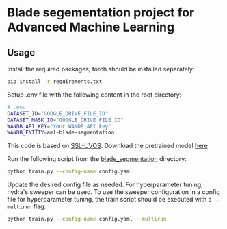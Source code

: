 # Blade segementation project for Advanced Machine Learning

## Usage

Install the required packages, torch should be installed separately:

```bash
pip install -r requirements.txt
```

Setup .env file with the following content in the root directory:

```bash
# .env
DATASET_ID="GOOGLE_DRIVE_FILE_ID"
DATASET_MASK_ID="GOOGLE_DRIVE_FILE_ID"
WANDB_API_KEY="Your WANDB API key"
WANDB_ENTITY=aml-blade-segmentation
```

This code is based on [SSL-UVOS](https://github.com/shvdiwnkozbw/SSL-UVOS/tree/main). Download the pretrained model 
[here](https://dl.fbaipublicfiles.com/dino/dino_deitsmall8_pretrain/dino_deitsmall8_pretrain_full_checkpoint.pth)

Run the following script from the [blade_segmentation](blade_segmentation) directory:

```bash
python train.py --config-name config.yaml
```

Update the desired config file as needed. For hyperparameter tuning, hydra's sweeper can be used. To use the sweeper
configuration in a config file for hyperparameter tuning, the train script should be executed with a `--multirun` flag:

```bash
python train.py --config-name config.yaml --multirun
```
